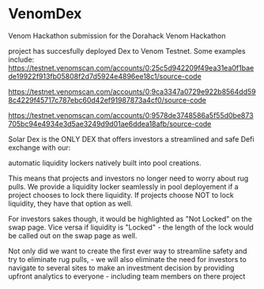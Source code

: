 # VenomDex
Venom Hackathon
submission for the Dorahack Venom Hackathon

project has succesfully deployed Dex to Venom Testnet. Some examples include:
https://testnet.venomscan.com/accounts/0:25c5d942209f49ea31ea0f1baede19922f913fb05808f2d7d5924e4896ee18c1/source-code

https://testnet.venomscan.com/accounts/0:9ca3347a0729e922b8564dd598c4229f45717c787ebc60d42ef91987873a4cf0/source-code

https://testnet.venomscan.com/accounts/0:9578de3748586a5f55d0be873705bc94e4934e3d5ae3249d9d01ae6ddea18afb/source-code

Solar Dex is the ONLY DEX that offers investors a streamlined and safe Defi exchange with our:

automatic liquidity lockers natively built into pool creations.

This means that projects and investors no longer need to worry about rug pulls. We provide a liquidity locker seamlessly in pool deployement if a project chooses to lock there liquidity. If projects choose NOT to lock liquidity, they have that option as well.

For investors sakes though, it would be highlighted as "Not Locked" on the swap page. Vice versa if liquidity is "Locked" - the length of the lock would be called out on the swap page as well.

Not only did we want to create the first ever way to streamline safety and try to eliminate rug pulls, - we will also eliminate the need for investors to navigate to several sites to make an investment decision by providing upfront analytics to everyone - including team members on there project
